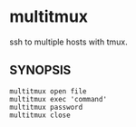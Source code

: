 multitmux
=========

ssh to multiple hosts with tmux.

## SYNOPSIS
    multitmux open file
    multitmux exec 'command'
    multitmux password
    multitmux close
